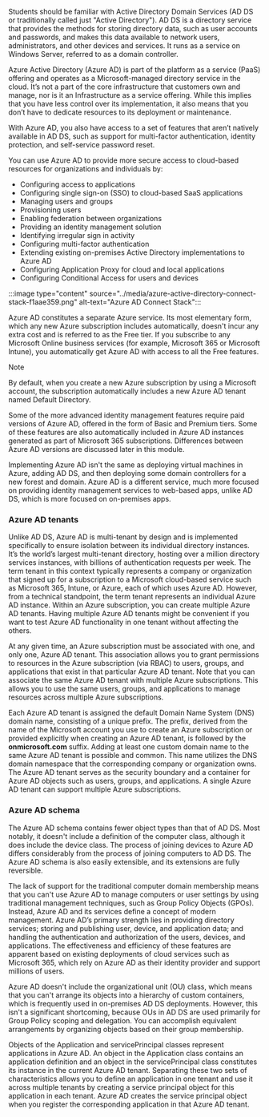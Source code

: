 Students should be familiar with Active Directory Domain Services (AD DS or traditionally called just "Active Directory"). AD DS is a directory service that provides the methods for storing directory data, such as user accounts and passwords, and makes this data available to network users, administrators, and other devices and services. It runs as a service on Windows Server, referred to as a domain controller.

Azure Active Directory (Azure AD) is part of the platform as a service (PaaS) offering and operates as a Microsoft-managed directory service in the cloud. It’s not a part of the core infrastructure that customers own and manage, nor is it an Infrastructure as a service offering. While this implies that you have less control over its implementation, it also means that you don’t have to dedicate resources to its deployment or maintenance.

With Azure AD, you also have access to a set of features that aren’t natively available in AD DS, such as support for multi-factor authentication, identity protection, and self-service password reset.

You can use Azure AD to provide more secure access to cloud-based resources for organizations and individuals by:

 -  Configuring access to applications
 -  Configuring single sign-on (SSO) to cloud-based SaaS applications
 -  Managing users and groups
 -  Provisioning users
 -  Enabling federation between organizations
 -  Providing an identity management solution
 -  Identifying irregular sign in activity
 -  Configuring multi-factor authentication
 -  Extending existing on-premises Active Directory implementations to Azure AD
 -  Configuring Application Proxy for cloud and local applications
 -  Configuring Conditional Access for users and devices

:::image type="content" source="../media/azure-active-directory-connect-stack-f1aae359.png" alt-text="Azure AD Connect Stack":::


Azure AD constitutes a separate Azure service. Its most elementary form, which any new Azure subscription includes automatically, doesn't incur any extra cost and is referred to as the Free tier. If you subscribe to any Microsoft Online business services (for example, Microsoft 365 or Microsoft Intune), you automatically get Azure AD with access to all the Free features.

> [!NOTE]
> By default, when you create a new Azure subscription by using a Microsoft account, the subscription automatically includes a new Azure AD tenant named Default Directory.

Some of the more advanced identity management features require paid versions of Azure AD, offered in the form of Basic and Premium tiers. Some of these features are also automatically included in Azure AD instances generated as part of Microsoft 365 subscriptions. Differences between Azure AD versions are discussed later in this module.

Implementing Azure AD isn't the same as deploying virtual machines in Azure, adding AD DS, and then deploying some domain controllers for a new forest and domain. Azure AD is a different service, much more focused on providing identity management services to web-based apps, unlike AD DS, which is more focused on on-premises apps.

### Azure AD tenants

Unlike AD DS, Azure AD is multi-tenant by design and is implemented specifically to ensure isolation between its individual directory instances. It’s the world’s largest multi-tenant directory, hosting over a million directory services instances, with billions of authentication requests per week. The term tenant in this context typically represents a company or organization that signed up for a subscription to a Microsoft cloud-based service such as Microsoft 365, Intune, or Azure, each of which uses Azure AD. However, from a technical standpoint, the term tenant represents an individual Azure AD instance. Within an Azure subscription, you can create multiple Azure AD tenants. Having multiple Azure AD tenants might be convenient if you want to test Azure AD functionality in one tenant without affecting the others.

At any given time, an Azure subscription must be associated with one, and only one, Azure AD tenant. This association allows you to grant permissions to resources in the Azure subscription (via RBAC) to users, groups, and applications that exist in that particular Azure AD tenant. Note that you can associate the same Azure AD tenant with multiple Azure subscriptions. This allows you to use the same users, groups, and applications to manage resources across multiple Azure subscriptions.

Each Azure AD tenant is assigned the default Domain Name System (DNS) domain name, consisting of a unique prefix. The prefix, derived from the name of the Microsoft account you use to create an Azure subscription or provided explicitly when creating an Azure AD tenant, is followed by the **onmicrosoft.com** suffix. Adding at least one custom domain name to the same Azure AD tenant is possible and common. This name utilizes the DNS domain namespace that the corresponding company or organization owns. The Azure AD tenant serves as the security boundary and a container for Azure AD objects such as users, groups, and applications. A single Azure AD tenant can support multiple Azure subscriptions.

### Azure AD schema

The Azure AD schema contains fewer object types than that of AD DS. Most notably, it doesn't include a definition of the computer class, although it does include the device class. The process of joining devices to Azure AD differs considerably from the process of joining computers to AD DS. The Azure AD schema is also easily extensible, and its extensions are fully reversible.

The lack of support for the traditional computer domain membership means that you can't use Azure AD to manage computers or user settings by using traditional management techniques, such as Group Policy Objects (GPOs). Instead, Azure AD and its services define a concept of modern management. Azure AD’s primary strength lies in providing directory services; storing and publishing user, device, and application data; and handling the authentication and authorization of the users, devices, and applications. The effectiveness and efficiency of these features are apparent based on existing deployments of cloud services such as Microsoft 365, which rely on Azure AD as their identity provider and support millions of users.

Azure AD doesn't include the organizational unit (OU) class, which means that you can't arrange its objects into a hierarchy of custom containers, which is frequently used in on-premises AD DS deployments. However, this isn't a significant shortcoming, because OUs in AD DS are used primarily for Group Policy scoping and delegation. You can accomplish equivalent arrangements by organizing objects based on their group membership.

Objects of the Application and servicePrincipal classes represent applications in Azure AD. An object in the Application class contains an application definition and an object in the servicePrincipal class constitutes its instance in the current Azure AD tenant. Separating these two sets of characteristics allows you to define an application in one tenant and use it across multiple tenants by creating a service principal object for this application in each tenant. Azure AD creates the service principal object when you register the corresponding application in that Azure AD tenant.
